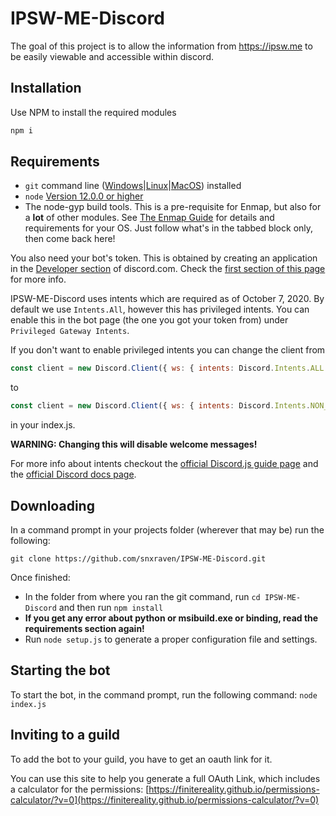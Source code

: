 # IPSW-ME-Discord

The goal of this project is to allow the information from https://ipsw.me to be easily viewable and accessible within discord. 

## Installation

Use NPM to install the required modules

```bash
npm i 
```

## Requirements

- `git` command line ([Windows](https://git-scm.com/download/win)|[Linux](https://git-scm.com/book/en/v2/Getting-Started-Installing-Git)|[MacOS](https://git-scm.com/download/mac)) installed
- `node` [Version 12.0.0 or higher](https://nodejs.org)
- The node-gyp build tools. This is a pre-requisite for Enmap, but also for a **lot** of other modules. See [The Enmap Guide](https://enmap.evie.codes/install#pre-requisites) for details and requirements for your OS. Just follow what's in the tabbed block only, then come back here!

You also need your bot's token. This is obtained by creating an application in
the [Developer section](https://discord.com/developers) of discord.com. Check the [first section of this page](https://anidiots.guide/getting-started/the-long-version.html) 
for more info.

IPSW-ME-Discord uses intents which are required as of October 7, 2020. By default we use `Intents.All`, however this has privileged intents. You can enable this in the bot page 
(the one you got your token from) under `Privileged Gateway Intents`.

If you don't want to enable privileged intents you can change the client from 
```js
const client = new Discord.Client({ ws: { intents: Discord.Intents.ALL } });
```
to 
```js
const client = new Discord.Client({ ws: { intents: Discord.Intents.NON_PRIVILEGED } });
``` 
in your index.js. 

**WARNING: Changing this will disable welcome messages!**

For more info about intents checkout the [official Discord.js guide page](https://discordjs.guide/popular-topics/intents.html) and the [official Discord docs page](https://discord.com/developers/docs/topics/gateway#gateway-intents).
## Downloading

In a command prompt in your projects folder (wherever that may be) run the following:

`git clone https://github.com/snxraven/IPSW-ME-Discord.git`

Once finished: 

- In the folder from where you ran the git command, run `cd IPSW-ME-Discord` and then run `npm install`
- **If you get any error about python or msibuild.exe or binding, read the requirements section again!**
- Run `node setup.js` to generate a proper configuration file and settings.

## Starting the bot

To start the bot, in the command prompt, run the following command:
`node index.js`

## Inviting to a guild

To add the bot to your guild, you have to get an oauth link for it. 

You can use this site to help you generate a full OAuth Link, which includes a calculator for the permissions:
[https://finitereality.github.io/permissions-calculator/?v=0](https://finitereality.github.io/permissions-calculator/?v=0)
